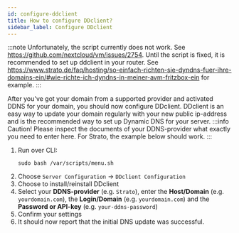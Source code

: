 ```yaml
---
id: configure-ddclient
title: How to configure DDclient?
sidebar_label: Configure DDclient
---
```

:::note
Unfortunately, the script currently does not work. See https://github.com/nextcloud/vm/issues/2754. Until the script is fixed, it is recommended to set up ddclient in your router. See https://www.strato.de/faq/hosting/so-einfach-richten-sie-dyndns-fuer-ihre-domains-ein/#wie-richte-ich-dyndns-in-meiner-avm-fritzbox-ein for example.
:::

After you've got your domain from a supported provider and activated DDNS for your domain, you should now configure DDclient. DDclient is an easy way to update your domain regularly with your new public ip-address and is the recommended way to set up Dynamic DNS for your server. 
:::info Caution!
Please inspect the documents of your DDNS-provider what exactly you need to enter here. For Strato, the example below should work.
:::
1. Run over CLI:
    ```shell
    sudo bash /var/scripts/menu.sh
    ```
1. Choose `Server Configuration` -> `DDclient Configuration`
1. Choose to install/reinstall DDclient
1. Select your **DDNS-provider** (e.g. `Strato`), enter the **Host/Domain** (e.g. `yourdomain.com`), the **Login/Domain** (e.g. `yourdomain.com`) and the **Password or API-key** (e.g. `your-ddns-password`)
1. Confirm your settings 
1. It should now report that the initial DNS update was successful.
